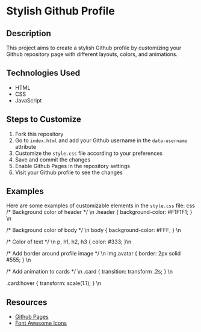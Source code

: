 
# Stylish Github Profile

## Description
This project aims to create a stylish Github profile by customizing your Github repository page with different layouts, colors, and animations.

## Technologies Used
* HTML
* CSS
* JavaScript

## Steps to Customize
1. Fork this repository
2. Go to `index.html` and add your Github username in the `data-username` attribute
3. Customize the `style.css` file according to your preferences
4. Save and commit the changes
5. Enable Github Pages in the repository settings
6. Visit your Github profile to see the changes

## Examples
Here are some examples of customizable elements in the `style.css` file:
css
/* Background color of header */ \n
.header {
  background-color: #F1F1F1;
} \n

/* Background color of body */ \n
body {
  background-color: #FFF;
} \n

/* Color of text */ \n
p, h1, h2, h3 {
  color: #333;
}\n

/* Add border around profile image */ \n
img.avatar {
  border: 2px solid #555;
} \n

/* Add animation to cards */ \n
.card {
  transition: transform .2s;
} \n

.card:hover {
  transform: scale(1.1);
} \n


## Resources
* [Github Pages](https://pages.github.com/)
* [Font Awesome Icons](https://fontawesome.com/)
